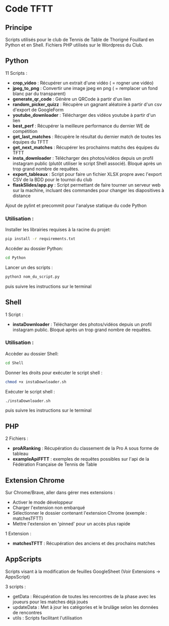 # Code TFTT

## Principe

Scripts utilisés pour le club de Tennis de Table de Thorigné Fouillard en Python et en Shell.
Fichiers PHP utilisés sur le Wordpress du Club.

## Python

11 Scripts :
- **crop_video** : Récupérer un extrait d'une vidéo ( = rogner une vidéo)
- **jpeg_to_png** : Convertir une image jpeg en png ( = remplacer un fond blanc par du transparent)
- **generate_qr_code** : Génère un QRCode à partir d'un lien
- **random_picker_quizz** : Récupère un gagnant aléatoire à partir d'un csv d'export de GoogleForm
- **youtube_downloader** : Télécharger des vidéos youtube à partir d'un lien
- **best_perf** : Récupérer la meilleure performance du dernier WE de compétition
- **get_last_matches** : Récupère le résultat du dernier match de toutes les équipes du TFTT
- **get_next_matches** : Récupérer les prochainns matchs des équipes du TFTT
- **insta_downloader** : Télécharger des photos/vidéos depuis un profil instagram public (plutôt utiliser le script Shell associé). Bloqué après un trop grand nombre de requêtes.
- **export_tableaux** : Script pour faire un fichier XLSX propre avec l'export CSV de la BDD pour le tournoi du club
-  **flaskSlides/app.py** : Script permettant de faire tourner un serveur web sur la machine, incluant des commandes pour changer les diapositives à distance

Ajout de pylint et precommit pour l'analyse statique du code Python

### Utilisation :

Installer les librairies requises à la racine du projet:

```sh
pip install -r requirements.txt
```

Accéder au dossier Python:

```sh
cd Python
```

Lancer un des scripts : 

```sh
python3 nom_du_script.py
```
puis suivre les instructions sur le terminal

## Shell 

1 Script :
- **instaDownloader** : Télécharger des photos/vidéos depuis un profil instagram public. Bloqué après un trop grand nombre de requêtes.

### Utilisation :

Accèder au dossier Shell:

```sh
cd Shell
```

Donner les droits pour exécuter le script shell :

```sh
chmod +x instaDownloader.sh
```

Exécuter le script shell :

```sh
./instaDownloader.sh
```

puis suivre les instructions sur le terminal

## PHP 

2 Fichiers :
- **proARanking** : Récupération du classement de la Pro A sous forme de tableau
- **exampleApiFFTT** : exemples de requêtes possibles sur l'api de la Fédération Française de Tennis de Table

## Extension Chrome

Sur Chrome/Brave, aller dans gérer mes extensions : 
- Activer le mode développeur
- Charger l'extension non embarqué
- Sélectionner le dossier contenant l'extension Chrome (exemple : matchesTFTT)
- Mettre l'extension en 'pinned' pour un accès plus rapide

1 Extension : 
- **matchesTFTT** : Récupération des anciens et des prochains matches

## AppScripts

Scripts visant à la modification de feuilles GoogleSheet (Voir Extensions -> AppsScript)

3 scripts : 
- getData : Récupération de toutes les rencontres de la phase avec les joueurs pour les matches déjà joués
- updateData : Met à jour les catégories et le brulâge selon les données de rencontres
- utils : Scripts facilitant l'utilisation
